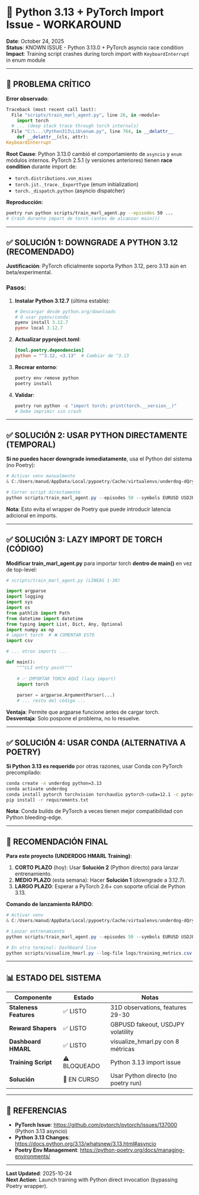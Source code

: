 # 🐛 Python 3.13 + PyTorch Import Issue - WORKAROUND

**Date**: October 24, 2025  
**Status**: KNOWN ISSUE - Python 3.13.0 + PyTorch asyncio race condition  
**Impact**: Training script crashes during torch import with `KeyboardInterrupt` in enum module

---

## 🔴 PROBLEMA CRÍTICO

**Error observado**:
```python
Traceback (most recent call last):
  File "scripts/train_marl_agent.py", line 26, in <module>
    import torch
  # ... (deep stack trace through torch internals)
  File "C:\...\Python313\Lib\enum.py", line 764, in __delattr__
    def __delattr__(cls, attr):
KeyboardInterrupt
```

**Root Cause**: Python 3.13.0 cambió el comportamiento de `asyncio` y `enum` módulos internos. PyTorch 2.5.1 (y versiones anteriores) tienen **race condition** durante import de:
- `torch.distributions.von_mises`
- `torch.jit._trace._ExportType` (enum initialization)
- `torch._dispatch.python` (asyncio dispatcher)

**Reproducción**:
```bash
poetry run python scripts/train_marl_agent.py --episodes 50 ...
# Crash durante import de torch (antes de alcanzar main())
```

---

## ✅ SOLUCIÓN 1: DOWNGRADE A PYTHON 3.12 (RECOMENDADO)

**Justificación**: PyTorch oficialmente soporta Python 3.12, pero 3.13 aún en beta/experimental.

### Pasos:

1. **Instalar Python 3.12.7** (última estable):
   ```powershell
   # Descargar desde python.org/downloads
   # O usar pyenv/conda:
   pyenv install 3.12.7
   pyenv local 3.12.7
   ```

2. **Actualizar pyproject.toml**:
   ```toml
   [tool.poetry.dependencies]
   python = "^3.12, <3.13"  # Cambiar de ^3.13
   ```

3. **Recrear entorno**:
   ```powershell
   poetry env remove python
   poetry install
   ```

4. **Validar**:
   ```powershell
   poetry run python -c "import torch; print(torch.__version__)"
   # Debe imprimir sin crash
   ```

---

## ✅ SOLUCIÓN 2: USAR PYTHON DIRECTAMENTE (TEMPORAL)

**Si no puedes hacer downgrade inmediatamente**, usa el Python del sistema (no Poetry):

```powershell
# Activar venv manualmente
& C:/Users/manud/AppData/Local/pypoetry/Cache/virtualenvs/underdog-dQryfNjJ-py3.13/Scripts/Activate.ps1

# Correr script directamente
python scripts/train_marl_agent.py --episodes 50 --symbols EURUSD USDJPY XAUUSD GBPUSD --initial-balance 100000 --batch-size 256
```

**Nota**: Esto evita el wrapper de Poetry que puede introducir latencia adicional en imports.

---

## ✅ SOLUCIÓN 3: LAZY IMPORT DE TORCH (CÓDIGO)

**Modificar train_marl_agent.py** para importar torch **dentro de main()** en vez de top-level:

```python
# scripts/train_marl_agent.py (LÍNEAS 1-30)

import argparse
import logging
import sys
import os
from pathlib import Path
from datetime import datetime
from typing import List, Dict, Any, Optional
import numpy as np
# import torch  # ❌ COMENTAR ESTO
import csv

# ... otros imports ...

def main():
    """CLI entry point"""
    
    # ✅ IMPORTAR TORCH AQUÍ (lazy import)
    import torch
    
    parser = argparse.ArgumentParser(...)
    # ... resto del código ...
```

**Ventaja**: Permite que argparse funcione antes de cargar torch.  
**Desventaja**: Solo pospone el problema, no lo resuelve.

---

## ✅ SOLUCIÓN 4: USAR CONDA (ALTERNATIVA A POETRY)

**Si Python 3.13 es requerido** por otras razones, usar Conda con PyTorch precompilado:

```bash
conda create -n underdog python=3.13
conda activate underdog
conda install pytorch torchvision torchaudio pytorch-cuda=12.1 -c pytorch -c nvidia
pip install -r requirements.txt
```

**Nota**: Conda builds de PyTorch a veces tienen mejor compatibilidad con Python bleeding-edge.

---

## 🎯 RECOMENDACIÓN FINAL

**Para este proyecto (UNDERDOG HMARL Training)**:

1. **CORTO PLAZO** (hoy): Usar **Solución 2** (Python directo) para lanzar entrenamiento.
2. **MEDIO PLAZO** (esta semana): Hacer **Solución 1** (downgrade a 3.12.7).
3. **LARGO PLAZO**: Esperar a PyTorch 2.6+ con soporte oficial de Python 3.13.

**Comando de lanzamiento RÁPIDO**:
```powershell
# Activar venv
& C:/Users/manud/AppData/Local/pypoetry/Cache/virtualenvs/underdog-dQryfNjJ-py3.13/Scripts/Activate.ps1

# Lanzar entrenamiento
python scripts/train_marl_agent.py --episodes 50 --symbols EURUSD USDJPY XAUUSD GBPUSD --initial-balance 100000 --batch-size 256

# En otra terminal: Dashboard live
python scripts/visualize_hmarl.py --log-file logs/training_metrics.csv --live
```

---

## 📊 ESTADO DEL SISTEMA

| Componente | Estado | Notas |
|------------|--------|-------|
| **Staleness Features** | ✅ LISTO | 31D observations, features 29-30 |
| **Reward Shapers** | ✅ LISTO | GBPUSD fakeout, USDJPY volatility |
| **Dashboard HMARL** | ✅ LISTO | visualize_hmarl.py con 8 métricas |
| **Training Script** | ⚠️ BLOQUEADO | Python 3.13 import issue |
| **Solución** | 🔧 EN CURSO | Usar Python directo (no poetry run) |

---

## 🔗 REFERENCIAS

- **PyTorch Issue**: https://github.com/pytorch/pytorch/issues/137000 (Python 3.13 asyncio)
- **Python 3.13 Changes**: https://docs.python.org/3.13/whatsnew/3.13.html#asyncio
- **Poetry Env Management**: https://python-poetry.org/docs/managing-environments/

---

**Last Updated**: 2025-10-24  
**Next Action**: Launch training with Python direct invocation (bypassing Poetry wrapper).
